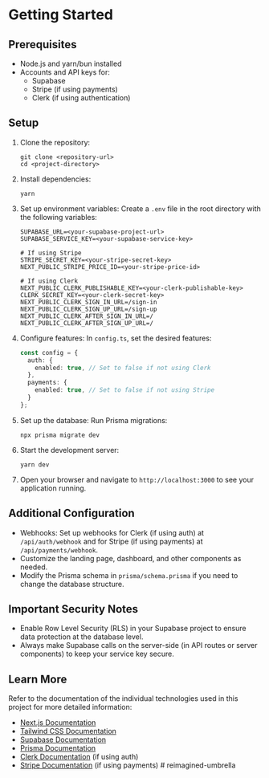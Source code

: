 # Getting Started

## Prerequisites
- Node.js and yarn/bun installed
- Accounts and API keys for:
  - Supabase
  - Stripe (if using payments)
  - Clerk (if using authentication)

## Setup

1. Clone the repository:
   ```
   git clone <repository-url>
   cd <project-directory>
   ```

2. Install dependencies:
   ```
   yarn
   ```

3. Set up environment variables:
   Create a `.env` file in the root directory with the following variables:
   ```
   SUPABASE_URL=<your-supabase-project-url>
   SUPABASE_SERVICE_KEY=<your-supabase-service-key>

   # If using Stripe
   STRIPE_SECRET_KEY=<your-stripe-secret-key>
   NEXT_PUBLIC_STRIPE_PRICE_ID=<your-stripe-price-id>

   # If using Clerk
   NEXT_PUBLIC_CLERK_PUBLISHABLE_KEY=<your-clerk-publishable-key>
   CLERK_SECRET_KEY=<your-clerk-secret-key>
   NEXT_PUBLIC_CLERK_SIGN_IN_URL=/sign-in
   NEXT_PUBLIC_CLERK_SIGN_UP_URL=/sign-up
   NEXT_PUBLIC_CLERK_AFTER_SIGN_IN_URL=/
   NEXT_PUBLIC_CLERK_AFTER_SIGN_UP_URL=/
   ```

4. Configure features:
   In `config.ts`, set the desired features:
   ```typescript
   const config = {
     auth: {
       enabled: true, // Set to false if not using Clerk
     },
     payments: {
       enabled: true, // Set to false if not using Stripe
     }
   };
   ```

5. Set up the database:
   Run Prisma migrations:
   ```
   npx prisma migrate dev
   ```

6. Start the development server:
   ```
   yarn dev
   ```

7. Open your browser and navigate to `http://localhost:3000` to see your application running.

## Additional Configuration

- Webhooks: Set up webhooks for Clerk (if using auth) at `/api/auth/webhook` and for Stripe (if using payments) at `/api/payments/webhook`.
- Customize the landing page, dashboard, and other components as needed.
- Modify the Prisma schema in `prisma/schema.prisma` if you need to change the database structure.

## Important Security Notes

- Enable Row Level Security (RLS) in your Supabase project to ensure data protection at the database level.
- Always make Supabase calls on the server-side (in API routes or server components) to keep your service key secure.

## Learn More

Refer to the documentation of the individual technologies used in this project for more detailed information:
- [Next.js Documentation](https://nextjs.org/docs)
- [Tailwind CSS Documentation](https://tailwindcss.com/docs)
- [Supabase Documentation](https://supabase.io/docs)
- [Prisma Documentation](https://www.prisma.io/docs)
- [Clerk Documentation](https://clerk.dev/docs) (if using auth)
- [Stripe Documentation](https://stripe.com/docs) (if using payments)
#   r e i m a g i n e d - u m b r e l l a  
 